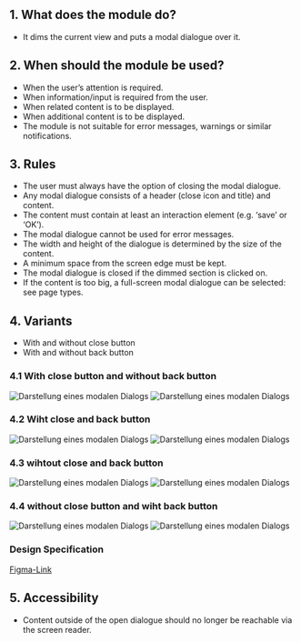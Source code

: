 ## 1. What does the module do?
*   It dims the current view and puts a modal dialogue over it.

## 2. When should the module be used?
*   When the user’s attention is required.
*   When information/input is required from the user.
*   When related content is to be displayed.
*   When additional content is to be displayed.
*   The module is not suitable for error messages, warnings or similar notifications.

## 3. Rules
*   The user must always have the option of closing the modal dialogue.
*   Any modal dialogue consists of a header (close icon and title) and content.
*   The content must contain at least an interaction element (e.g. ‘save’ or ‘OK’).
*   The modal dialogue cannot be used for error messages.
*   The width and height of the dialogue is determined by the size of the content.
*   A minimum space from the screen edge must be kept.
*   The modal dialogue is closed if the dimmed section is clicked on.
*   If the content is too big, a full-screen modal dialogue can be selected: see page types.

## 4. Variants
*   With and without close button
*   With and without back button

<label class="switch" style="display:none"><input type="checkbox"><span class="slider round"></span></label>

### 4.1 With close button and without back button
![Darstellung eines modalen Dialogs](https://raw.githubusercontent.com/sbb-design-systems/design-system-mobile-documentation/doku-update/documentation/modal-view/images/modal-default-light.png 'class: image light')
![Darstellung eines modalen Dialogs](https://raw.githubusercontent.com/sbb-design-systems/design-system-mobile-documentation/doku-update/documentation/modal-view/images/modal-default-dark.png 'class: image dark hide')

### 4.2 Wiht close and back button
![Darstellung eines modalen Dialogs](https://raw.githubusercontent.com/sbb-design-systems/design-system-mobile-documentation/doku-update/documentation/modal-view/images/modal-back-light.png 'class: image light')
![Darstellung eines modalen Dialogs](https://raw.githubusercontent.com/sbb-design-systems/design-system-mobile-documentation/doku-update/documentation/modal-view/images/modal-back-dark.png 'class: image dark hide')

### 4.3 wihtout close and back button
![Darstellung eines modalen Dialogs](https://raw.githubusercontent.com/sbb-design-systems/design-system-mobile-documentation/doku-update/documentation/modal-view/images/modal-without-close-button-light.png 'class: image light')
![Darstellung eines modalen Dialogs](https://raw.githubusercontent.com/sbb-design-systems/design-system-mobile-documentation/doku-update/documentation/modal-view/images/modal-without-close-button-dark.png 'class: image dark hide')

### 4.4 without close button and wiht back button
![Darstellung eines modalen Dialogs](https://raw.githubusercontent.com/sbb-design-systems/design-system-mobile-documentation/doku-update/documentation/modal-view/images/modal-without-close-button-back-light.png 'class: image light')
![Darstellung eines modalen Dialogs](https://raw.githubusercontent.com/sbb-design-systems/design-system-mobile-documentation/doku-update/documentation/modal-view/images/modal-without-close-button-back-dark.png 'class: image dark hide')

### Design Specification
[Figma-Link](https://www.figma.com/file/WOtLIam1xwrqcgnAITsEhV/Design-System-Mobile?node-id=25%3A8074)

## 5. Accessibility
*   Content outside of the open dialogue should no longer be reachable via the screen reader.